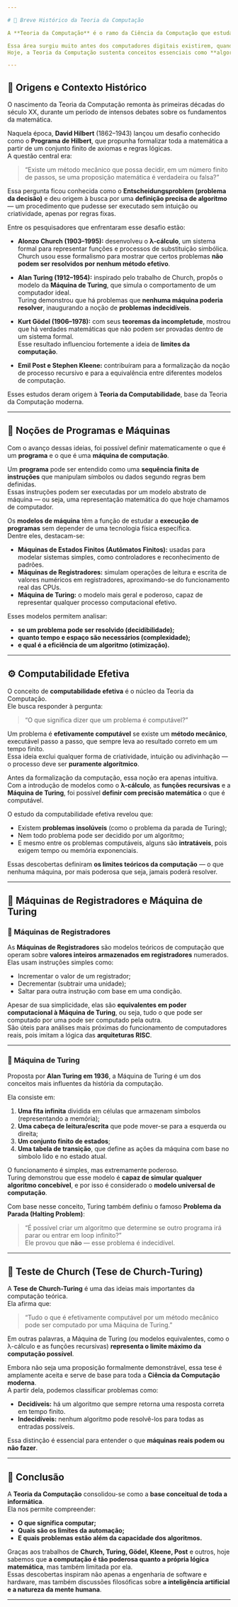 ```yaml
---

# 🧠 Breve Histórico da Teoria da Computação

A **Teoria da Computação** é o ramo da Ciência da Computação que estuda os **fundamentos matemáticos e lógicos dos processos computacionais**, ou seja, investiga **como as máquinas podem executar algoritmos**, **quais problemas podem ser resolvidos** e **quais são intrinsecamente insolúveis**.

Essa área surgiu muito antes dos computadores digitais existirem, quando matemáticos e lógicos buscavam compreender **a natureza do raciocínio humano e dos cálculos automáticos**.  
Hoje, a Teoria da Computação sustenta conceitos essenciais como **algoritmos, linguagens formais, autômatos e complexidade computacional**, influenciando diretamente o desenvolvimento de linguagens de programação, compiladores e arquiteturas de hardware.

---
```


## 📜 Origens e Contexto Histórico

O nascimento da Teoria da Computação remonta às primeiras décadas do século XX, durante um período de intensos debates sobre os fundamentos da matemática.

Naquela época, **David Hilbert** (1862–1943) lançou um desafio conhecido como o **Programa de Hilbert**, que propunha formalizar toda a matemática a partir de um conjunto finito de axiomas e regras lógicas.  
A questão central era:  
> “Existe um método mecânico que possa decidir, em um número finito de passos, se uma proposição matemática é verdadeira ou falsa?”

Essa pergunta ficou conhecida como o **Entscheidungsproblem (problema da decisão)** e deu origem à busca por uma **definição precisa de algoritmo** — um procedimento que pudesse ser executado sem intuição ou criatividade, apenas por regras fixas.

Entre os pesquisadores que enfrentaram esse desafio estão:

- **Alonzo Church (1903–1995):** desenvolveu o **λ-cálculo**, um sistema formal para representar funções e processos de substituição simbólica.  
  Church usou esse formalismo para mostrar que certos problemas **não podem ser resolvidos por nenhum método efetivo**.

- **Alan Turing (1912–1954):** inspirado pelo trabalho de Church, propôs o modelo da **Máquina de Turing**, que simula o comportamento de um computador ideal.  
  Turing demonstrou que há problemas que **nenhuma máquina poderia resolver**, inaugurando a noção de **problemas indecidíveis**.

- **Kurt Gödel (1906–1978):** com seus **teoremas da incompletude**, mostrou que há verdades matemáticas que não podem ser provadas dentro de um sistema formal.  
  Esse resultado influenciou fortemente a ideia de **limites da computação**.

- **Emil Post e Stephen Kleene:** contribuíram para a formalização da noção de processo recursivo e para a equivalência entre diferentes modelos de computação.

Esses estudos deram origem à **Teoria da Computabilidade**, base da Teoria da Computação moderna.

---

## 🧩 Noções de Programas e Máquinas

Com o avanço dessas ideias, foi possível definir matematicamente o que é um **programa** e o que é uma **máquina de computação**.

Um **programa** pode ser entendido como uma **sequência finita de instruções** que manipulam símbolos ou dados segundo regras bem definidas.  
Essas instruções podem ser executadas por um modelo abstrato de máquina — ou seja, uma representação matemática do que hoje chamamos de computador.

Os **modelos de máquina** têm a função de estudar a **execução de programas** sem depender de uma tecnologia física específica.  
Dentre eles, destacam-se:

- **Máquinas de Estados Finitos (Autômatos Finitos):** usadas para modelar sistemas simples, como controladores e reconhecimento de padrões.
- **Máquinas de Registradores:** simulam operações de leitura e escrita de valores numéricos em registradores, aproximando-se do funcionamento real das CPUs.
- **Máquina de Turing:** o modelo mais geral e poderoso, capaz de representar qualquer processo computacional efetivo.

Esses modelos permitem analisar:
- **se um problema pode ser resolvido (decidibilidade);**
- **quanto tempo e espaço são necessários (complexidade);**
- **e qual é a eficiência de um algoritmo (otimização).**

---

## ⚙️ Computabilidade Efetiva

O conceito de **computabilidade efetiva** é o núcleo da Teoria da Computação.  
Ele busca responder à pergunta:  
> “O que significa dizer que um problema é computável?”

Um problema é **efetivamente computável** se existe um **método mecânico**, executável passo a passo, que sempre leva ao resultado correto em um tempo finito.  
Essa ideia exclui qualquer forma de criatividade, intuição ou adivinhação — o processo deve ser **puramente algorítmico**.

Antes da formalização da computação, essa noção era apenas intuitiva.  
Com a introdução de modelos como o **λ-cálculo**, as **funções recursivas** e a **Máquina de Turing**, foi possível **definir com precisão matemática** o que é computável.

O estudo da computabilidade efetiva revelou que:
- Existem **problemas insolúveis** (como o problema da parada de Turing);
- Nem todo problema pode ser decidido por um algoritmo;
- E mesmo entre os problemas computáveis, alguns são **intratáveis**, pois exigem tempo ou memória exponenciais.

Essas descobertas definiram **os limites teóricos da computação** — o que nenhuma máquina, por mais poderosa que seja, jamais poderá resolver.

---

## 🧮 Máquinas de Registradores e Máquina de Turing

### 🔹 Máquinas de Registradores

As **Máquinas de Registradores** são modelos teóricos de computação que operam sobre **valores inteiros armazenados em registradores** numerados.  
Elas usam instruções simples como:

- Incrementar o valor de um registrador;  
- Decrementar (subtrair uma unidade);  
- Saltar para outra instrução com base em uma condição.

Apesar de sua simplicidade, elas são **equivalentes em poder computacional à Máquina de Turing**, ou seja, tudo o que pode ser computado por uma pode ser computado pela outra.  
São úteis para análises mais próximas do funcionamento de computadores reais, pois imitam a lógica das **arquiteturas RISC**.

---

### 🔹 Máquina de Turing

Proposta por **Alan Turing em 1936**, a Máquina de Turing é um dos conceitos mais influentes da história da computação.

Ela consiste em:
1. **Uma fita infinita** dividida em células que armazenam símbolos (representando a memória);
2. **Uma cabeça de leitura/escrita** que pode mover-se para a esquerda ou direita;
3. **Um conjunto finito de estados**;
4. **Uma tabela de transição**, que define as ações da máquina com base no símbolo lido e no estado atual.

O funcionamento é simples, mas extremamente poderoso.  
Turing demonstrou que esse modelo é **capaz de simular qualquer algoritmo concebível**, e por isso é considerado o **modelo universal de computação**.

Com base nesse conceito, Turing também definiu o famoso **Problema da Parada (Halting Problem)**:  
> “É possível criar um algoritmo que determine se outro programa irá parar ou entrar em loop infinito?”  
Ele provou que **não** — esse problema é indecidível.

---

## 🧠 Teste de Church (Tese de Church-Turing)

A **Tese de Church-Turing** é uma das ideias mais importantes da computação teórica.  
Ela afirma que:

> “Tudo o que é efetivamente computável por um método mecânico pode ser computado por uma Máquina de Turing.”

Em outras palavras, a Máquina de Turing (ou modelos equivalentes, como o λ-cálculo e as funções recursivas) **representa o limite máximo da computação possível**.

Embora não seja uma proposição formalmente demonstrável, essa tese é amplamente aceita e serve de base para toda a **Ciência da Computação moderna**.  
A partir dela, podemos classificar problemas como:

- **Decidíveis:** há um algoritmo que sempre retorna uma resposta correta em tempo finito.  
- **Indecidíveis:** nenhum algoritmo pode resolvê-los para todas as entradas possíveis.  

Essa distinção é essencial para entender o que **máquinas reais podem ou não fazer**.

---

## 🧩 Conclusão

A **Teoria da Computação** consolidou-se como a **base conceitual de toda a informática**.  
Ela nos permite compreender:

- **O que significa computar;**
- **Quais são os limites da automação;**
- **E quais problemas estão além da capacidade dos algoritmos.**

Graças aos trabalhos de **Church, Turing, Gödel, Kleene, Post** e outros, hoje sabemos que **a computação é tão poderosa quanto a própria lógica matemática**, mas também limitada por ela.  
Essas descobertas inspiram não apenas a engenharia de software e hardware, mas também discussões filosóficas sobre **a inteligência artificial e a natureza da mente humana**.

---

